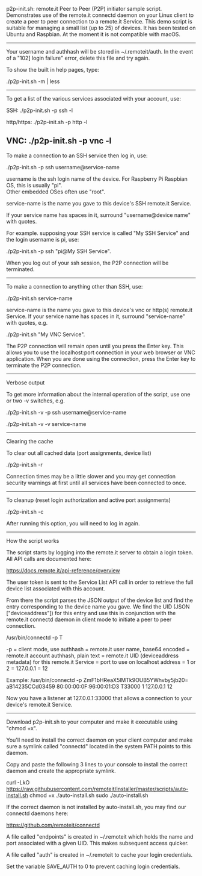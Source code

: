 p2p-init.sh: remote.it Peer to Peer (P2P) initiator sample script.
Demonstrates use of the remote.it connectd daemon on your Linux client to create a peer to peer 
connection to a remote.it Service.
This demo script is suitable for managing a small list (up to 25) of devices.
It has been tested on Ubuntu and Raspbian.  At the moment it is not compatible with macOS.

------------------------------------------
Your username and authhash will be stored in ~/.remoteit/auth.  In the event of a "102] login failure" error, delete this file and try again.

To show the built in help pages, type:

./p2p-init.sh -m | less

-----------
To get a list of the various services associated with your account, use:

SSH:
./p2p-init.sh -p ssh -l 

http/https:
./p2p-init.sh -p http -l 

VNC:
./p2p-init.sh -p vnc -l 
-----------
To make a connection to an SSH service then log in, use:

./p2p-init.sh -p ssh username@service-name

username is the ssh login name of the device.  For Raspberry Pi Raspbian OS, this is usually "pi".  
Other embedded OSes often use "root".

service-name is the name you gave to this device's SSH remote.it Service.

If your service name has spaces in it, surround "username@device name" with quotes.

For example. supposing your SSH service is called "My SSH Service" and the login username is pi, use:

./p2p-init.sh -p ssh "pi@My SSH Service".

When you log out of your ssh session, the P2P connection will be terminated.

-----------
To make a connection to anything other than SSH, use:

./p2p-init.sh service-name

service-name is the name you gave to this device's vnc or http(s) remote.it Service.
If your service name has spaces in it, surround "service-name" with quotes, e.g.

./p2p-init.sh "My VNC Service".

The P2P connection will remain open until you press the Enter key.  This allows you to use the
localhost:port connection in your web browser or VNC application.  When you are done using the 
connection, press the Enter key to terminate the P2P connection.

-----------
Verbose output

To get more information about the internal operation of the script, use one or two -v switches, e.g.

./p2p-init.sh -v -p ssh username@service-name

./p2p-init.sh -v -v service-name

-----------
Clearing the cache

To clear out all cached data (port assignments, device list)

./p2p-init.sh -r

Connection times may be a little slower and you may get connection security warnings at first
until all services have been connected to once.

-----------
To cleanup (reset login authorization and active port assignments)

./p2p-init.sh -c

After running this option, you will need to log in again.

-----------
How the script works

The script starts by logging into the remote.it server to obtain a login token.  All API calls are
documented here:

https://docs.remote.it/api-reference/overview

The user token is sent to the Service List API call in order to retrieve the full device list
associated with this account.

From there the script parses the JSON output of the device list and find the entry corresponding to 
the device name you gave.  We find the UID (JSON ["deviceaddress"]) for this entry and use this in 
conjunction with the remote.it connectd daemon in client mode to initiate a peer to peer connection.

/usr/bin/connectd -p <base64 of username> <authhash> <UID> T<portnum> <Encryption mode> <localhost address> <maxoutstanding>

-p = client mode, use authhash
<base64 of username> = remote.it user name, base64 encoded
<authhash> = remote.it account authhash, plain text
<UID> = remote.it UID (deviceaddress metadata) for this remote.it Service
<portnum> = port to use on localhost address
<Encryption mode> = 1 or 2
<localhost address> = 127.0.0.1
<maxoutstanding> = 12

Example:
/usr/bin/connectd -p ZmF1bHReaX5lMTk9OUB5YWhvby5jb20= aB14235CCd03459 80:00:00:0F:96:00:01:D3 T33000 1 127.0.0.1 12

Now you have a listener at 127.0.0.1:33000 that allows a connection to your device's remote.it Service.

--------------
Download p2p-init.sh to your computer and make it executable using "chmod +x".

You'll need to install the correct daemon on your client computer and make sure a symlink called "connectd" 
located in the system PATH points to this daemon.

Copy and paste the following 3 lines to your console to install the correct daemon and create the appropriate symlink.

curl -LkO https://raw.githubusercontent.com/remoteit/installer/master/scripts/auto-install.sh
chmod +x ./auto-install.sh
sudo ./auto-install.sh

If the correct daemon is not installed by auto-install.sh, you may find our connectd daemons here: 

https://github.com/remoteit/connectd

A file called "endpoints" is created in ~/.remoteit which holds the name 
and port associated with a given UID.  This makes subsequent access quicker.

A file called "auth" is created in ~/.remoteit to cache your login credentials.

Set the variable SAVE_AUTH to 0 to prevent caching login credentials.
